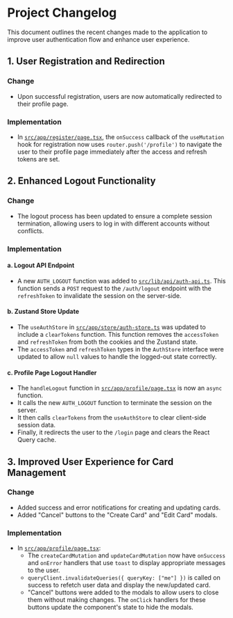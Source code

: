 # Project Changelog

This document outlines the recent changes made to the application to improve user authentication flow and enhance user experience.

## 1. User Registration and Redirection

### Change

- Upon successful registration, users are now automatically redirected to their profile page.

### Implementation

- In [`src/app/register/page.tsx`](src/app/register/page.tsx), the `onSuccess` callback of the `useMutation` hook for registration now uses `router.push('/profile')` to navigate the user to their profile page immediately after the access and refresh tokens are set.

## 2. Enhanced Logout Functionality

### Change

- The logout process has been updated to ensure a complete session termination, allowing users to log in with different accounts without conflicts.

### Implementation

#### a. Logout API Endpoint

- A new `AUTH_LOGOUT` function was added to [`src/lib/api/auth-api.ts`](src/lib/api/auth-api.ts). This function sends a `POST` request to the `/auth/logout` endpoint with the `refreshToken` to invalidate the session on the server-side.

#### b. Zustand Store Update

- The `useAuthStore` in [`src/app/store/auth-store.ts`](src/app/store/auth-store.ts) was updated to include a `clearTokens` function. This function removes the `accessToken` and `refreshToken` from both the cookies and the Zustand state.
- The `accessToken` and `refreshToken` types in the `AuthStore` interface were updated to allow `null` values to handle the logged-out state correctly.

#### c. Profile Page Logout Handler

- The `handleLogout` function in [`src/app/profile/page.tsx`](src/app/profile/page.tsx) is now an `async` function.
- It calls the new `AUTH_LOGOUT` function to terminate the session on the server.
- It then calls `clearTokens` from the `useAuthStore` to clear client-side session data.
- Finally, it redirects the user to the `/login` page and clears the React Query cache.

## 3. Improved User Experience for Card Management

### Change

- Added success and error notifications for creating and updating cards.
- Added "Cancel" buttons to the "Create Card" and "Edit Card" modals.

### Implementation

- In [`src/app/profile/page.tsx`](src/app/profile/page.tsx):
  - The `createCardMutation` and `updateCardMutation` now have `onSuccess` and `onError` handlers that use `toast` to display appropriate messages to the user.
  - `queryClient.invalidateQueries({ queryKey: ["me"] })` is called on success to refetch user data and display the new/updated card.
  - "Cancel" buttons were added to the modals to allow users to close them without making changes. The `onClick` handlers for these buttons update the component's state to hide the modals.

